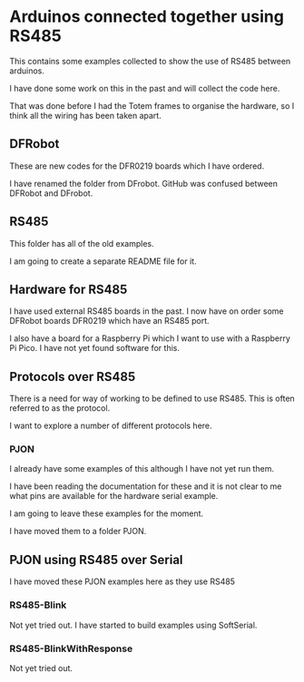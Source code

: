 # Arduinos connected together using RS485

This contains some examples collected to show the use of RS485 between arduinos.

I have done some work on this in the past and will collect the code here.

That was done before I had the Totem frames to organise the hardware, so I think all the wiring has been taken apart.

## DFRobot

These are new codes for the DFR0219 boards which I have ordered.

I have renamed the folder from DFrobot. GitHub was confused between DFRobot and DFrobot.

## RS485

This folder has all of the old examples.

I am going to create a separate README file for it.

## Hardware for RS485

I have used external RS485 boards in the past. I now have on order some DFRobot boards DFR0219 which have an RS485 port.

I also have a board for a Raspberry Pi which I want to use with a Raspberry Pi Pico. I have not yet found software for this.

## Protocols over RS485

There is a need for way of working to be defined to use RS485. This is often referred to as the protocol.

I want to explore a number of different protocols here.

### PJON

I already have some examples of this although I have not yet run them.

I have been reading the documentation for these and it is not clear to me what pins are available for the hardware serial example.

I am going to leave these examples for the moment.

I have moved them to a folder PJON.

## PJON using RS485 over Serial

I have moved these PJON examples here as they use RS485

### RS485-Blink

Not yet tried out. I have started to build examples using SoftSerial.

### RS485-BlinkWithResponse

Not yet tried out.


